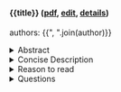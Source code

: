 #### {{title}} ([pdf]({{pdf_path}}), [edit]({{edit_path}}), [details]({{presentation_path}}))
authors: {{", ".join(author)}}
<details>
<summary>Abstract</summary>
{{abstract}}
</details>
<details>
<summary>Concise Description</summary>
{{concise_description}}
</details>
<details>
<summary>Reason to read</summary>
{{"\n".join(reasons_to_read)}}
</details>
<details>
<summary>Questions</summary>
{{"\n".join(questions)}}
</details>
